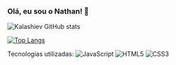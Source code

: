 ### Olá, eu sou o Nathan! 👋


![Kalashiev GitHub stats](https://github-readme-stats.vercel.app/api?username=kalashiev&show_icons=true&theme=radical)

[![Top Langs](https://github-readme-stats.vercel.app/api/top-langs/?username=kalashiev)](https://github.com/kalashiev/github-readme-stats)





Tecnologias utilizadas:
![JavaScript](https://img.shields.io/badge/JavaScript-F7DF1E?style=for-the-badge&logo=javascript&logoColor=black)
![HTML5](https://img.shields.io/badge/HTML5-E34F26?style=for-the-badge&logo=html5&logoColor=white)
![CSS3](https://img.shields.io/badge/CSS3-1572B6?style=for-the-badge&logo=css3&logoColor=white)


